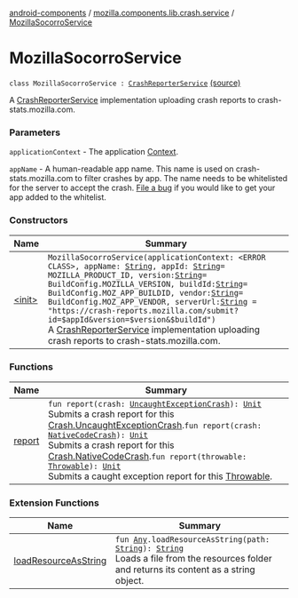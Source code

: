 [android-components](../../index.md) / [mozilla.components.lib.crash.service](../index.md) / [MozillaSocorroService](./index.md)

# MozillaSocorroService

`class MozillaSocorroService : `[`CrashReporterService`](../-crash-reporter-service/index.md) [(source)](https://github.com/mozilla-mobile/android-components/blob/master/components/lib/crash/src/main/java/mozilla/components/lib/crash/service/MozillaSocorroService.kt#L51)

A [CrashReporterService](../-crash-reporter-service/index.md) implementation uploading crash reports to crash-stats.mozilla.com.

### Parameters

`applicationContext` - The application [Context](#).

`appName` - A human-readable app name. This name is used on crash-stats.mozilla.com to filter crashes by app.
    The name needs to be whitelisted for the server to accept the crash.
    [File a bug](https://bugzilla.mozilla.org/enter_bug.cgi?product=Socorro) if you would like to get your
    app added to the whitelist.

### Constructors

| Name | Summary |
|---|---|
| [&lt;init&gt;](-init-.md) | `MozillaSocorroService(applicationContext: <ERROR CLASS>, appName: `[`String`](https://kotlinlang.org/api/latest/jvm/stdlib/kotlin/-string/index.html)`, appId: `[`String`](https://kotlinlang.org/api/latest/jvm/stdlib/kotlin/-string/index.html)` = MOZILLA_PRODUCT_ID, version: `[`String`](https://kotlinlang.org/api/latest/jvm/stdlib/kotlin/-string/index.html)` = BuildConfig.MOZILLA_VERSION, buildId: `[`String`](https://kotlinlang.org/api/latest/jvm/stdlib/kotlin/-string/index.html)` = BuildConfig.MOZ_APP_BUILDID, vendor: `[`String`](https://kotlinlang.org/api/latest/jvm/stdlib/kotlin/-string/index.html)` = BuildConfig.MOZ_APP_VENDOR, serverUrl: `[`String`](https://kotlinlang.org/api/latest/jvm/stdlib/kotlin/-string/index.html)` = "https://crash-reports.mozilla.com/submit?id=$appId&version=$version&$buildId")`<br>A [CrashReporterService](../-crash-reporter-service/index.md) implementation uploading crash reports to crash-stats.mozilla.com. |

### Functions

| Name | Summary |
|---|---|
| [report](report.md) | `fun report(crash: `[`UncaughtExceptionCrash`](../../mozilla.components.lib.crash/-crash/-uncaught-exception-crash/index.md)`): `[`Unit`](https://kotlinlang.org/api/latest/jvm/stdlib/kotlin/-unit/index.html)<br>Submits a crash report for this [Crash.UncaughtExceptionCrash](../../mozilla.components.lib.crash/-crash/-uncaught-exception-crash/index.md).`fun report(crash: `[`NativeCodeCrash`](../../mozilla.components.lib.crash/-crash/-native-code-crash/index.md)`): `[`Unit`](https://kotlinlang.org/api/latest/jvm/stdlib/kotlin/-unit/index.html)<br>Submits a crash report for this [Crash.NativeCodeCrash](../../mozilla.components.lib.crash/-crash/-native-code-crash/index.md).`fun report(throwable: `[`Throwable`](https://kotlinlang.org/api/latest/jvm/stdlib/kotlin/-throwable/index.html)`): `[`Unit`](https://kotlinlang.org/api/latest/jvm/stdlib/kotlin/-unit/index.html)<br>Submits a caught exception report for this [Throwable](https://kotlinlang.org/api/latest/jvm/stdlib/kotlin/-throwable/index.html). |

### Extension Functions

| Name | Summary |
|---|---|
| [loadResourceAsString](../../mozilla.components.support.test.file/kotlin.-any/load-resource-as-string.md) | `fun `[`Any`](https://kotlinlang.org/api/latest/jvm/stdlib/kotlin/-any/index.html)`.loadResourceAsString(path: `[`String`](https://kotlinlang.org/api/latest/jvm/stdlib/kotlin/-string/index.html)`): `[`String`](https://kotlinlang.org/api/latest/jvm/stdlib/kotlin/-string/index.html)<br>Loads a file from the resources folder and returns its content as a string object. |
